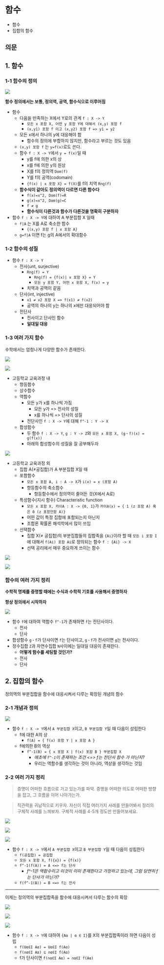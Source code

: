 # 함수

- 함수
- 집합의 함수

## 의문

## 1. 함수

### 1-1 함수의 정의

![](./images/ch4/function_terminology.png)

**함수 정의에서는 보통, 정의역, 공역, 함수식으로 이루어짐**

- 함수
  - 다음을 만족하는 X에서 Y로의 관계 `f : X -> Y`
    - `모든 x 포함 X, 어떤 y 포함 Y에 대해서 (x,y) 포함 f`
    - `(x,y1) 포함 f 이고 (x,y2) 포함 f => y1 = y2`
  - 모든 x에서 하나의 y에 대응해야 함
    - 함수의 정의에 부합하지 않지만, 함수라고 부르는 것도 있음
  - `(x,y) 포함 f` 는 `y=f(x)`로도 쓴다.
  - 함수 `f : X -> Y`에서 `y = f(x)`일 때
    - y를 f에 의한 x의 상
    - x를 f에 의한 y의 원상
    - X를 f의 정의역 `Dom(f)`
    - Y를 f의 공역(codomain)
    - `{f(x) | x 포함 X} = f(X)`를 f의 치역 `Rng(f)`
  - **함수식이 같아도 정의역이 다르면 다른 함수다**
    - `f(x)=x^2, Dom(f)=R`
    - `g(x)=x^2, Dom(g)=C`
    - `f ≠ g`
    - **함수식이 다른것과 함수가 다른것을 명확히 구분하자**
- 함수 `f : X -> Y`에 대하여 A 부분집합 X 일때
  - `f|A` 는 X를 A로 축소한 함수
    - `{(x,y) 포함 f | x 포함 A}`
  - `g=f|A` 이면 f는 g의 A에서의 확대함수

### 1-2 함수의 성질

- 함수 `f : X -> Y`
  - 전사(unt, surjective)
    - `Rng(f) = Y`
      - `Rng(f) = {f(x)| x 포함 X} = Y`
      - `모든 y 포함 Y, 어떤 x 포함 X, f(x) = y`
    - 치역과 공역이 같음
  - 단사(int, injective)
    - `x1 ≠ x2 포함 X => f(x1) ≠ f(x2)`
    - 공역의 하나의 y는 하나의 x에만 대응되어야 함
  - 전단사
    - 전사이고 단사인 함수
    - **일대일 대응**

### 1-3 여러 가지 함수

수학에서는 엄청나게 다양한 함수가 존재한다.

![](./images/ch4/various_functions1.png)

![](./images/ch4/various_functions2.png)

- 고등학교 교육과정 내
  - 항등함수
  - 상수함수
  - 역함수
    - 모든 y가 x를 하나씩 가짐
      - 모든 y가 => 전사의 성질
      - x를 하나씩 => 단사의 성질
    - 전단사인 `f : X -> Y`에 대해 `f^-1 : Y -> X`
  - 합성함수
    - 두 함수 `f : X -> Y`, `g : Y -> Z`와 `모든 x 포함 X, (g・f)(x) = g(f(x))`
    - 아래의 합성함수의 성질을 잘 공부해두자

![](./images/ch4/various_functions3.png)

- 고등학교 교육과정 외
  - 집합 A(≠공집합)가 A 부분집합 X일 때
  - 포함함수
    - `모든 x 포함 A, i : A -> X`가 `i(x) = x (포함 A)`
    - 항등함수의 축소함수
      - 항등함수에서 정의역이 줄어든 것(X에서 A로)
  - 특성함수(지시 함수) Characteristic function
    - `모든 x 포함 X, 카이A : X -> {0, 1}`가 `카이A(x) = { 1 (z 포함 A) 혹은 0 (z 포함안함 A)}`
    - 어떤 값이 특정 집합에 포함되는지 아닌지
    - 조합론 확률론 해석학에서 많이 쓰임
  - 선택함수
    - 집합 X(≠ 공집합)의 부분집합들의 집합족을 `{Ai}`이라 할 때 `모든 i 포함 I`에 대해서 `f(Ai) 포함 Ai`로 정의되는 함수 `f : {Ai} -> X`
    - 선택 공리에서 매우 중요하게 쓰이는 함수

![](./images/ch4/various_functions4.png)

![](./images/ch4/various_functions5.png)

### 함수의 여러 가지 정리

**수학적 명제를 증명할 때에는 수식과 수학적 기호를 사용해서 증명하자**

**항상 정의에서 시작하자**

![](./images/ch4/function_theorem.png)

- 함수 `f`에 대하여 역함수 `f^-1`가 존재하면 `f`는 전단사이다.
  - 전사
  - 단사
- 합성함수 `g・f`가 단사이면 `f`는 단사이고, `g・f`가 전사이면 `g`는 전사이다.
- 정수집합 `Z`과 자연수집합 `N`사이에는 일대일 대응이 존재한다.
  - **어떻게 함수를 세팅할 것인가?**
  - 전사
  - 단사

## 2. 집합의 함수

정의역의 부분집합을 함수에 대응시켜서 다루는 확장된 개념의 함수

### 2-1 개념과 정의

![](./images/ch4/functions_of_set1.png)

- 함수 `f : X -> Y`에서 `A 부분집합 X`이고, `B 부분집합 Y`일 때 다음이 성립한다
  - f에 대한 A의 상
    - `f(A) = { f(x) 포함 Y | x 포함 A }`
  - f에의한 B의 역상
    - `f^-1(B) = { x 포함 X | f(x) 포함 B } 부분집합 X`
      - *애초에 `f^-1`이 존재하는 조건 <=> f는 전단사 함수 가 아닌지?*
      - 우리는 역함수를 생각하는 것이 아니라, 역상을 생각하는 것임

### 2-2 여러 가지 정리

> 증명이 어떠한 흐름으로 가고 있는가를 파악. 증명을 어떠한 의도로 어떠한 방향을 잡고, 그 흐름을 이어 나아가는가.

> 직관력을 귀납적으로 키우자. 자신이 직접 여러가지 사례를 만들어봐서 정리의 구체적 사례를 느껴보자. 구체적 사례를 4-5개 정도만 만들어보세요.

![](./images/ch4/function_of_set_theorem1.png)

![](./images/ch4/function_of_set_theorem2.png)

![](./images/ch4/function_of_set_theorem3.png)

- 함수 `f : X -> Y`에서 `A 부분집합 X`이고 `B 부분집합 Y`일 때 다음이 성립한다
  - `f(공집합) = 공집합`
  - `모든 x 포함 X, f({x}) = {f(x)}`
  - `f^-1(f(A)) = A <=> f는 단사`
    - *f^-1은 역함수이고 이것이 이미 존재한다고 가정하고 있는데, 그럼 당연히 f는 단사가 아닌가?*
  - `f(f^-1(B)) = B <=> f는 전사`

---

이제는 정의역의 부분집합족을 함수에 대응시켜서 다루는 함수의 확장

![](./images/ch4/function_of_set_theorem4.png)

![](./images/ch4/function_of_set_theorem5.png)

![](./images/ch4/function_of_set_theorem6.png)

- 함수 `f : X -> Y`에 대하여 `{Aα | α ∈ I}`를 X의 부분집합족이라 하면 다음이 성립
  - `f(Uα∈I Aα) = Uα∈I f(Aα)`
  - `f(∩α∈I Aα) ⊆ ∩α∈I f(Aα)`
  - f가 단사이면 `f(∩α∈I Aα) = ∩α∈I f(Aα)`
